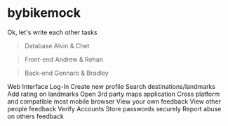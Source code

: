 # bybikemock

Ok, let's write each other tasks

>Database            Alvin & Chet
                            
>Front-end           Andrew & Rehan
                            
>Back-end            Gennaro &
                     Bradley

Web Interface
Log-In
Create new profile
Search destinations/landmarks
Add rating on landmarks
Open 3rd party maps application 
Cross platform and compatible most mobile browser
View your own feedback
View other people feedback
Verify Accounts
Store passwords securely
Report abuse on others feedback 

